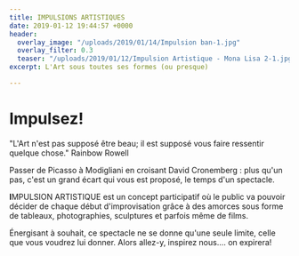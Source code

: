 ```yaml
---
title: IMPULSIONS ARTISTIQUES
date: 2019-01-12 19:44:57 +0000
header:
  overlay_image: "/uploads/2019/01/14/Impulsion ban-1.jpg"
  overlay_filter: 0.3
  teaser: "/uploads/2019/01/12/Impulsion Artistique - Mona Lisa 2-1.jpg"
excerpt: L'Art sous toutes ses formes (ou presque)

---
```

# Impulsez!

"L'Art n'est pas supposé être beau; il est supposé vous faire ressentir quelque chose." Rainbow Rowell

Passer de Picasso à Modigliani en croisant David Cronemberg : plus qu'un pas, c'est un grand écart qui vous est proposé, le temps d'un spectacle.

**I**MPULSION ARTISTIQUE est un concept participatif où le public va pouvoir décider de chaque début d'improvisation grâce à des amorces sous forme de tableaux, photographies, sculptures et parfois même de films.

Énergisant à souhait, ce spectacle ne se donne qu'une seule limite, celle que vous voudrez lui donner. Alors allez-y, inspirez nous.... on expirera! 